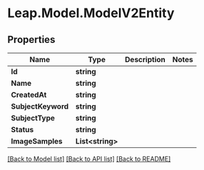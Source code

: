 # Leap.Model.ModelV2Entity

## Properties

Name | Type | Description | Notes
------------ | ------------- | ------------- | -------------
**Id** | **string** |  | 
**Name** | **string** |  | 
**CreatedAt** | **string** |  | 
**SubjectKeyword** | **string** |  | 
**SubjectType** | **string** |  | 
**Status** | **string** |  | 
**ImageSamples** | **List&lt;string&gt;** |  | 

[[Back to Model list]](../README.md#documentation-for-models) [[Back to API list]](../README.md#documentation-for-api-endpoints) [[Back to README]](../README.md)

